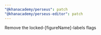 ```yaml
---
"@khanacademy/perseus": patch
"@khanacademy/perseus-editor": patch
---
```


Remove the locked-[figureName]-labels flags
